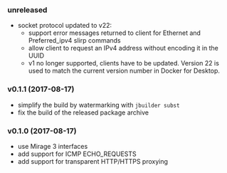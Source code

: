### unreleased

* socket protocol updated to v22:
    - support error messages returned to client for Ethernet and Preferred_ipv4
      slirp commands
    - allow client to request an IPv4 address without encoding it in the UUID
    - v1 no longer supported, clients have to be updated. Version 22 is used to
      match the current version number in Docker for Desktop.

### v0.1.1 (2017-08-17)

* simplify the build by watermarking with `jbuilder subst`
* fix the build of the released package archive

### v0.1.0 (2017-08-17)

* use Mirage 3 interfaces
* add support for ICMP ECHO_REQUESTS
* add support for transparent HTTP/HTTPS proxying

